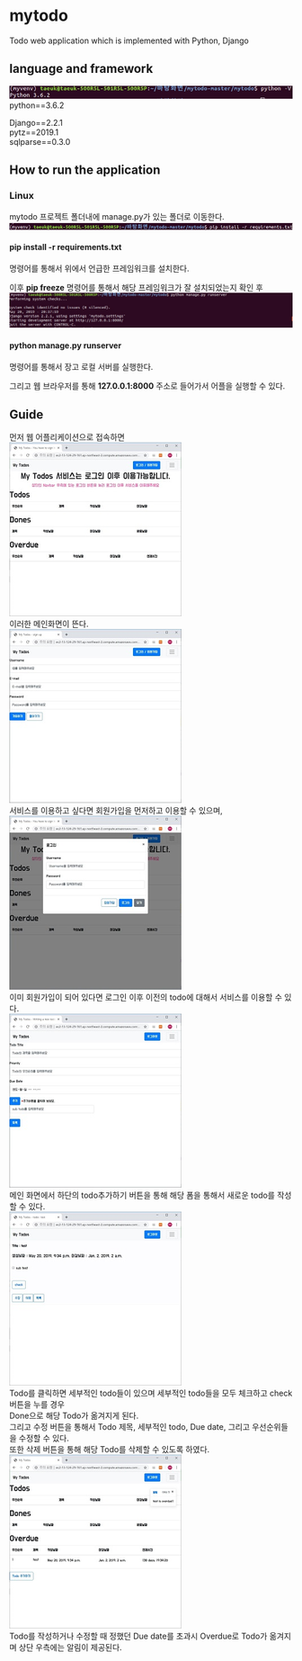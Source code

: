 # mytodo  
Todo web application which is implemented with Python, Django  
  
## language and framework
![python_ver](./img/python_version.jpg)  
python==3.6.2  
  
Django==2.2.1  
pytz==2019.1  
sqlparse==0.3.0  
  
## How to run the application  
### Linux  
mytodo 프로젝트 폴더내에 manage.py가 있는 폴더로 이동한다.  
![requirement_pip_install](./img/requirement_pip_install.jpg)  
#### pip install -r requirements.txt  
명령어를 통해서 위에서 언급한 프레임워크를 설치한다.  

이후 __pip freeze__ 명령어를 통해서 해당 프레임워크가 잘 설치되었는지 확인 후  
![run_django_server](./img/run_django_server.jpg) 
#### python manage.py runserver  
명령어를 통해서 장고 로컬 서버를 실행한다.  
  
그리고 웹 브라우저를 통해 __127.0.0.1:8000__ 주소로 들어가서 어플을 실행할 수 있다.  
  
## Guide  
먼저 웹 어플리케이션으로 접속하면  
![main](./img/main.JPG)  
이러한 메인화면이 뜬다.  
![sign_up](./img/sign_up.JPG)  
서비스를 이용하고 싶다면 회원가입을 먼저하고 이용할 수 있으며,   
![log_in](./img/log_in.JPG)   
이미 회원가입이 되어 있다면 로그인 이후 이전의 todo에 대해서 서비스를 이용할 수 있다.  
![write_todo](./img/write_todo.JPG)  
메인 화면에서 하단의 todo추가하기 버튼을 통해 해당 폼을 통해서 새로운 todo를 작성할 수 있다.  
![todo_detail](./img/todo_detail.JPG)  
Todo를 클릭하면 세부적인 todo들이 있으며 세부적인 todo들을 모두 체크하고 check 버튼을 누를 경우  
Done으로 해당 Todo가 옮겨지게 된다.  
그리고 수정 버튼을 통해서 Todo 제목, 세부적인 todo, Due date, 그리고 우선순위들을 수정할 수 있다.  
또한 삭제 버튼을 통해 해당 Todo를 삭제할 수 있도록 하였다.  
![overdue](./img/overdue.JPG)  
Todo를 작성하거나 수정할 때 정했던 Due date를 초과시 Overdue로 Todo가 옮겨지며 상단 우측에는 알림이 제공된다.  



